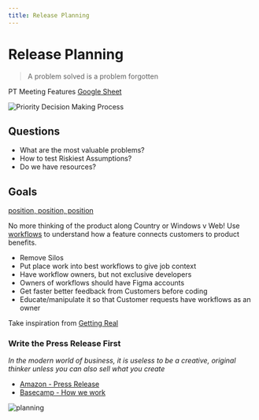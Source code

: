 ```yaml
---
title: Release Planning
---
```


# Release Planning

> A problem solved is a problem forgotten

PT Meeting Features [Google Sheet](https://docs.google.com/spreadsheets/d/1ZS9Kg0S2je1Gy9KCHfQdA1cTT5M66FBF8VMuNCp6ZSI/edit#gid=0)

![Priority Decision Making Process](https://drive.google.com/uc?id=1oTS40FKMoSb8XA8OzYpIL-qorNT4-LbZ)

## Questions

- What are the most valuable problems?
- How to test Riskiest Assumptions?
- Do we have resources?

## Goals

[position, position, position](https://www.youtube.com/watch?v=blTNLVuRU6k)

No more thinking of the product along Country or Windows v Web! Use [workflows](https://www.intercom.com/blog/using-job-stories-design-features-ui-ux/) to understand how a feature connects customers to product benefits.

- Remove Silos
- Put place work into best workflows to give job context
- Have workflow owners, but not exclusive developers
- Owners of workflows should have Figma accounts
- Get faster better feedback from Customers before coding
- Educate/manipulate it so that Customer requests have workflows as an owner

Take inspiration from [Getting Real](https://www.youtube.com/channel/UCdx5Dk3EWTe2i8YDA7bfl6g/playlists)

### Write the Press Release First

_In the modern world of business, it is useless to be a creative, original thinker unless you can also sell what you create_

- [Amazon - Press Release](http://the-amazon-way.com/blog/amazon-future-press-release/)
- [Basecamp - How we work](https://www.youtube.com/watch?v=ATpJBeuknaQ)

![planning](https://drive.google.com/uc?id=1Ngx7-hTRde74rJyKvXjnn_Ww0Dww-0xF)
